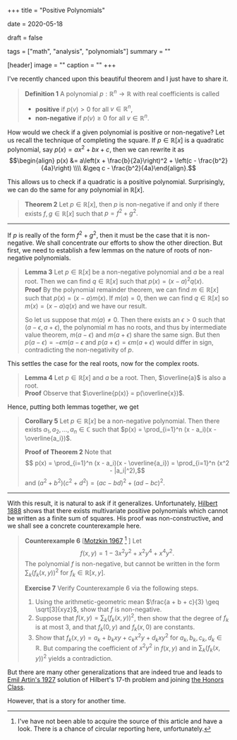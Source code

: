 +++
title = "Positive Polynomials"

date = 2020-05-18

draft = false

tags = ["math", "analysis", "polynomials"]
summary = ""

[header]
image = ""
caption = ""
+++

I've recently chanced upon this beautiful theorem and I just have to share it.

> **Definition 1** A polynomial $p : \mathbb{R}^n \to \mathbb{R}$ with real coefficients is called
> * **positive** if $p(v) > 0$ for all $v \in \mathbb{R}^n$,
> * **non-negative** if $p(v) \geq 0$ for all $v \in \mathbb{R}^n$.

How would we check if a given polynomial is positive or non-negative? Let us recall the technique of 
completing the square. If $p \in \mathbb{R}[x]$ is a quadratic polynomial, say $p(x) = ax^2 + bx + c$,
then we can rewrite it as
$$\begin{align}
p(x) &= a\left(x + \frac{b}{2a}\right)^2 + \left(c - \frac{b^2}{4a}\right) \\\\
&\geq c - \frac{b^2}{4a}\end{align}.$$

This allows us to check if a quadratic is a positive polynomial. Surprisingly, we can do the same for any
polynomial in $\mathbb{R}[x]$.

> **Theorem 2** Let $p \in \mathbb{R}[x]$, then $p$ is non-negative if and only if
there exists $f,g \in \mathbb{R}[x]$ such that $p = f^2 + g^2.$
---
If $p$ is really of the form $f^2 + g^2$, then it must be the case that it is non-negative. We shall concentrate
our efforts to show the other direction. But first, we need to establish a few lemmas on the nature of roots
of non-negative polynomials.

> **Lemma 3** Let $p \in \mathbb{R}[x]$ be a non-negative polynomial and $a$ be a real root. Then
we can find $q \in \mathbb{R}[x]$ such that $p(x) = (x-a)^2q(x)$.
\
> **Proof** By the polynomial remainder theorem, we can find $m \in \mathbb{R}[x]$
such that $p(x) = (x-a)m(x)$. If $m(a) = 0$, then we can find $q \in \mathbb{R}[x]$
so $m(x) = (x-a)q(x)$ and we have our result.
>
> So let us suppose that $m(a) \neq 0$. Then there exists an $\epsilon > 0$ such that
> $(a - \epsilon, a + \epsilon)$, the polynomial $m$ has no roots, and thus by intermediate
> value theorem, $m(a - \epsilon)$ and $m(a + \epsilon)$ share the same sign. 
> But then $p(a - \epsilon) = -\epsilon m(a - \epsilon$ and
> $p(a + \epsilon) = \epsilon m(a + \epsilon)$ would differ in sign, contradicting the non-negativity of $p$.

This settles the case for the real roots, now for the complex roots.

> **Lemma 4** Let $p \in \mathbb{R}[x]$ and $a$ be a root. Then, $\overline{a}$ is also a root.
\
> **Proof** Observe that $\overline{p(x)} = p(\overline{x})$.

Hence, putting both lemmas together, we get
> **Corollary 5** Let $p \in \mathbb{R}[x]$ be a non-negative polynomial. Then there exists $a_1, a_2, ..., a_n \in \mathbb{C}$
such that $p(x) = \prod_{i=1}^n (x - a_i)(x - \overline{a_i})$.
>
> **Proof of Theorem 2** Note that 
> $$ p(x) = \prod_{i=1}^n (x - a_i)(x - \overline{a_i}) =  \prod_{i=1}^n (x^2 - |a_i|^2),$$
> and $(a^2 + b^2)(c^2 + d^2) = (ac-bd)^2 + (ad-bc)^2$. 

---

With this result, it is natural to ask if it generalizes. Unfortunately, [Hilbert 1888](https://doi.org/10.1007/BF01443605)
shows that there exists multivariate positive polynomials which cannot be written as a finite sum of squares. His proof was non-constructive, and we shall see a concrete counterexample here.

> **Counterexample 6** \[[Motzkin 1967](https://mathscinet.ams.org/mathscinet-getitem?mr=0223521) [^1] \]
> Let 
> $$f(x, y) = 1 - 3x^2y^2 + x^2y^4 + x^4y^2.$$
> The polynomial $f$ is non-negative, but cannot be written in the form $\sum_k (f_k(x,y))^2$ for $f_k \in \mathbb{R}[x,y].$
>
> **Exercise 7** Verify Counterexample 6 via the following steps.
>
> 1. Using the arithmetic-geometric mean $\frac{a + b + c}{3} \geq \sqrt[3]{xyz}$, show that $f$ is non-negative.
> 2. Suppose that $f(x, y) = \sum_k (f_k(x,y))^2$, then show that the degree of $f_k$ is at most 3, and that $f_k(0,y)$ and $f_k(x,0)$ are constants.
> 3. Show that $f_k(x, y) = a_k + b_kxy + c_kx^2y + d_kxy^2$ for $a_k, b_k, c_k, d_k \in \mathbb{R}$. But comparing the coefficient
of $x^2y^2$ in $f(x,y)$ and in $\sum_k (f_k(x,y))^2$ yields a contradiction.

But there are many other generalizations that are indeed true and leads to [Emil Artin's 1927](https://link.springer.com/article/10.1007%2FBF02952513) solution of Hilbert's 17-th problem and joining [the Honors Class](https://www.maa.org/press/maa-reviews/the-honors-class-hilberts-problems-and-their-solvers). 

However, that is a story for another time.

[^1]: I've have not been able to acquire the source of this article and have a look. There is a chance of circular reporting here, unfortunately.